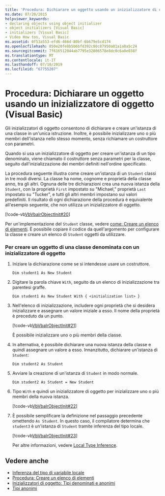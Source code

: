 ```yaml
---
title: 'Procedura: Dichiarare un oggetto usando un inizializzatore di oggetto (Visual Basic)'
ms.date: 07/20/2015
helpviewer_keywords:
- declaring objects using object initializer
- object initializers [Visual Basic]
- initializers [Visual Basic]
- Video How tos, Visual Basic
ms.assetid: 0f53a553-efd6-466d-80bf-6b679e5cd174
ms.openlocfilehash: 850e20fe8b5b6bfd392c80c87950a81a1a8a5c24
ms.sourcegitcommit: 7f616512044ab7795e32806578e8dc0c6a0e038f
ms.translationtype: MT
ms.contentlocale: it-IT
ms.lasthandoff: 07/10/2019
ms.locfileid: "67755207"
---
```

# <a name="how-to-declare-an-object-by-using-an-object-initializer-visual-basic"></a>Procedura: Dichiarare un oggetto usando un inizializzatore di oggetto (Visual Basic)
Gli inizializzatori di oggetto consentono di dichiarare e creare un'istanza di una classe in un'unica istruzione. Inoltre, è possibile inizializzare uno o più membri dell'istanza nello stesso momento, senza richiamare un costruttore con parametri.  
  
 Quando si usa un inizializzatore di oggetto per creare un'istanza di un tipo denominato, viene chiamato il costruttore senza parametri per la classe, seguito dall'inizializzazione dei membri definiti nell'ordine specificato.  
  
 La procedura seguente illustra come creare un'istanza di un `Student` classi in tre modi diversi. La classe ha nome, cognome e proprietà della classe anno, tra gli altri. Ognuna delle tre dichiarazioni crea una nuova istanza della `Student`, con la proprietà `First` impostato su "Michael," proprietà `Last` impostato su "Tucker", e tutti gli altri membri impostano sui valori predefiniti. Il risultato di ogni dichiarazione della procedura è equivalente all'esempio seguente, che non utilizza un inizializzatore di oggetto.  
  
 [!code-vb[VbVbalrObjectInit#20](~/samples/snippets/visualbasic/VS_Snippets_VBCSharp/VbVbalrObjectInit/VB/Class2.vb#20)]  
  
 Per un'implementazione del `Student` classe, vedere [come: Creare un elenco di elementi](../../../../visual-basic/programming-guide/concepts/linq/how-to-create-a-list-of-items.md). È possibile copiare il codice da quell'argomento per configurare la classe e creare un elenco di `Student` oggetti da utilizzare.  
  
### <a name="to-create-an-object-of-a-named-class-by-using-an-object-initializer"></a>Per creare un oggetto di una classe denominata con un inizializzatore di oggetto  
  
1. Iniziare la dichiarazione come se si intendesse usare un costruttore.  
  
     `Dim student1 As New Student`  
  
2. Digitare la parola chiave `With`, seguito da un elenco di inizializzazione tra parentesi graffe.  
  
     `Dim student1 As New Student With { <initialization list> }`  
  
3. Nell'elenco di inizializzazione, includere ogni proprietà che si desidera inizializzare e assegnare un valore iniziale a esso. Il nome della proprietà è preceduto da un punto.  
  
     [!code-vb[VbVbalrObjectInit#21](~/samples/snippets/visualbasic/VS_Snippets_VBCSharp/VbVbalrObjectInit/VB/Class2.vb#21)]  
  
     È possibile inizializzare uno o più membri della classe.  
  
4. In alternativa, è possibile dichiarare una nuova istanza della classe e quindi assegnare un valore a esso. Innanzitutto, dichiarare un'istanza di `Student`:  
  
     `Dim student2 As Student`  
  
5. Avviare la creazione di un'istanza di `Student` in modo normale.  
  
     `Dim student2 As Student = New Student`  
  
6. Tipo `With` e quindi un inizializzatore di oggetto per inizializzare uno o più membri della nuova istanza.  
  
     [!code-vb[VbVbalrObjectInit#22](~/samples/snippets/visualbasic/VS_Snippets_VBCSharp/VbVbalrObjectInit/VB/Class2.vb#22)]  
  
7. È possibile semplificare la definizione nel passaggio precedente omettendo `As Student`. In questo caso, il compilatore determina che `student3` è un'istanza di `Student` tramite inferenza del tipo locale.  
  
     [!code-vb[VbVbalrObjectInit#23](~/samples/snippets/visualbasic/VS_Snippets_VBCSharp/VbVbalrObjectInit/VB/Class2.vb#23)]  
  
     Per altre informazioni, vedere [Local Type Inference](../../../../visual-basic/programming-guide/language-features/variables/local-type-inference.md).  
  
## <a name="see-also"></a>Vedere anche

- [Inferenza del tipo di variabile locale](../../../../visual-basic/programming-guide/language-features/variables/local-type-inference.md)
- [Procedura: Creare un elenco di elementi](../../../../visual-basic/programming-guide/concepts/linq/how-to-create-a-list-of-items.md)
- [Inizializzatori di oggetto: Tipi denominati e anonimi](../../../../visual-basic/programming-guide/language-features/objects-and-classes/object-initializers-named-and-anonymous-types.md)
- [Tipi anonimi](../../../../visual-basic/programming-guide/language-features/objects-and-classes/anonymous-types.md)
